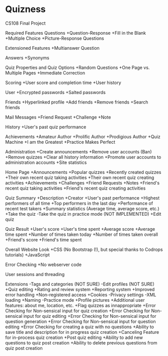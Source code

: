 Quizness
========

CS108 Final Project

Required Features
Questions
+Question-Response
+Fill in the Blank
+Multiple Choice
+Picture-Response Questions

Extensioned Features
+Multianswer Question

Answers
+Synonyms

Quiz Properties and Quiz Options
+Random Questions
+One Page vs. Multiple Pages
+Immediate Correction

Scoring
+User score and completion time
+User history 

User
+Encrypted passwords
+Salted passwords

Friends
+Hyperlinked profile
+Add friends
+Remove friends
+Search friends

Mail Messages
+Friend Request
+Challenge
+Note

History
+User's past quiz performance

Achievements
+Amateur Author
+Prolific Author
+Prodigious Author
+Quiz Machine
+I am the Greatest
+Practice Makes Perfect

Administration
+Create announcements
+Remove user accounts (Ban)
+Remove quizzes
+Clear all history information
+Promote user accounts to administration accounts
+Site statistics

Home Page
+Announcements
+Popular quizzes 
+Recently created quizzes
+Their own recent quiz taking activities
+Their own recent quiz creating activities
+Achievements
+Challenges
+Friend Requests
+Notes
+Friend's recent quiz taking activities
+Friend's recent quiz creating activities

Quiz Summary
+Description
+Creator
+User's past performance
+Highest performers of all time
+Top performers in the last day
+Performance of recent test takers
+Summary statistics (Average time, average score, etc.) 
+Take the quiz
-Take the quiz in practice mode (NOT IMPLEMENTED)
+Edit quiz

Quiz Result
+User's score 
+User's time spent
+Average score
+Average time spent
+Number of times taken today
+Number of times taken overall
+Friend's score
+Friend's time spent

Overall Website Look 
+CSS (No Bootstrap (!), but special thanks to Codrops tutorials)
+JavaScript

Error Checking 
+No webserver code 

User sessions and threading

Extensions
-Tags and categories (NOT SURE) 
-Edit profiles (NOT SURE)
+Quiz editing
+Rating and review system
+Reporting system
+Improved error handling
+Non-registered access
+Cookies
-Privacy settings
-XML loading
+Naming 
-Practice mode
+Profile pictures
+Additional user features: about me, location, etc. 
+Flag quizzes as innappropriate
+Error Checking for Non-sensical input for quiz creation
+Error Checking for Non-sensical input for quiz editing
+Error Checking for Non-sensical input for question generation
+Error Checking for Non-sensical input for question editing
+Error Checking for creating a quiz with no questions
+Ability to save title and description for in progress quiz creation
+Canceling Feature for in-process quiz creation
+Post quiz editing
+Ability to add new questions to quiz post creation
+Ability to delete previous questions from quiz post creation